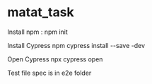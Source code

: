 # matat_task

Install npm :
npm init

Install Cypress
npm cypress install --save -dev

Open Cypress 
npx cypress open

Test file spec is in e2e folder
